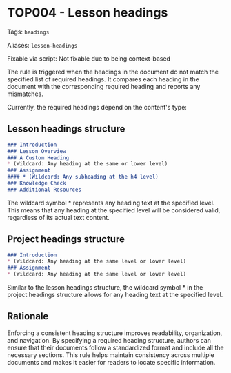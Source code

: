 # TOP004 - Lesson headings

Tags: `headings`

Aliases: `lesson-headings`

Fixable via script: Not fixable due to being context-based

The rule is triggered when the headings in the document do not match the specified list of required headings. It compares each heading in the document with the corresponding required heading and reports any mismatches.

Currently, the required headings depend on the content's type:

## Lesson headings structure

```markdown
### Introduction
### Lesson Overview
### A Custom Heading
* (Wildcard: Any heading at the same or lower level)
### Assignment
#### * (Wildcard: Any subheading at the h4 level)
### Knowledge Check
### Additional Resources
```

The wildcard symbol * represents any heading text at the specified level. This means that any heading at the specified level will be considered valid, regardless of its actual text content.

## Project headings structure

```markdown
### Introduction
* (Wildcard: Any heading at the same level or lower level)
### Assignment
* (Wildcard: Any heading at the same level or lower level)
```

Similar to the lesson headings structure, the wildcard symbol * in the project headings structure allows for any heading text at the specified level.

## Rationale

Enforcing a consistent heading structure improves readability, organization, and navigation. By specifying a required heading structure, authors can ensure that their documents follow a standardized format and include all the necessary sections. This rule helps maintain consistency across multiple documents and makes it easier for readers to locate specific information.
